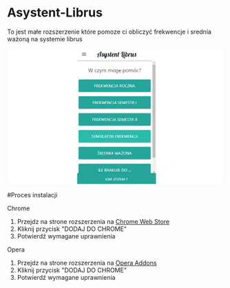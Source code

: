 # Asystent-Librus

To jest małe rozszerzenie które pomoze ci obliczyć frekwencje i srednia ważoną na systemie librus

![Asystent-Librus](https://raw.githubusercontent.com/pasjonatprogramowania/Asystent-LIbrus/master/img/titleImage.jpg)

#Proces instalacji

Chrome
1. Przejdz na strone rozszerzenia na [Chrome Web Store](https://chrome.google.com/webstore/detail/asystent-librus-frekwencj/ignllhpmbnggadkmfabibalgmednlhom)
2. Kliknij przycisk "DODAJ DO CHROME"
3. Potwierdź wymagane uprawnienia

Opera
1. Przejdz na strone rozszerzenia na [Opera Addons](https://addons.opera.com/pl/extensions/details/asystent-librus-frekwencja-i-srednia/)
2. Kliknij przycisk "DODAJ DO CHROME"
3. Potwierdź wymagane uprawnienia








